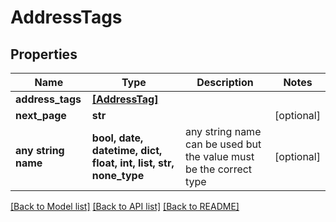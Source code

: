# AddressTags


## Properties
Name | Type | Description | Notes
------------ | ------------- | ------------- | -------------
**address_tags** | [**[AddressTag]**](AddressTag.md) |  | 
**next_page** | **str** |  | [optional] 
**any string name** | **bool, date, datetime, dict, float, int, list, str, none_type** | any string name can be used but the value must be the correct type | [optional]

[[Back to Model list]](../README.md#documentation-for-models) [[Back to API list]](../README.md#documentation-for-api-endpoints) [[Back to README]](../README.md)


